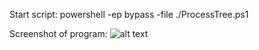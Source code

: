 Start script:
powershell -ep bypass -file ./ProcessTree.ps1


Screenshot of program:
![alt text](https://github.com/[username]/[reponame]/master/screenshot.PNG?raw=true)